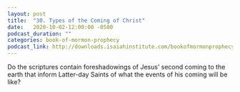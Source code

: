 ```yaml
---
layout: post
title:  "30. Types of the Coming of Christ"
date:   2020-10-02-12:00:00 -0500
podcast_duration: ""
categories: book-of-mormon-prophecy
podcast_link: http://downloads.isaiahinstitute.com/bookofmormonprophecypodcast/Episode_30_v1.mp3
---
```

Do the scriptures contain foreshadowings of Jesus’ second coming to the earth that inform Latter-day Saints of what the events of his coming will be like?
